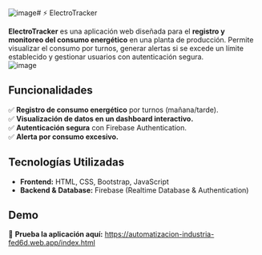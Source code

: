 ![image](https://github.com/user-attachments/assets/e2ecc4c1-ddef-468a-b8eb-0abdf051f662)# ⚡ ElectroTracker  

**ElectroTracker** es una aplicación web diseñada para el **registro y monitoreo del consumo energético** en una planta de producción. Permite visualizar el consumo por turnos, generar alertas si se excede un límite establecido y gestionar usuarios con autenticación segura.  
![image](https://github.com/user-attachments/assets/0f9c532c-deb6-4ecd-831e-c91b94138c8c)

## Funcionalidades  
✅ **Registro de consumo energético** por turnos (mañana/tarde).  
✅ **Visualización de datos en un dashboard interactivo.**  
✅ **Autenticación segura** con Firebase Authentication.  
✅ **Alerta por consumo excesivo.**  

## Tecnologías Utilizadas  
- **Frontend:** HTML, CSS, Bootstrap, JavaScript  
- **Backend & Database:** Firebase (Realtime Database & Authentication)  

## Demo  
🔗 **Prueba la aplicación aquí:** https://automatizacion-industria-fed6d.web.app/index.html

